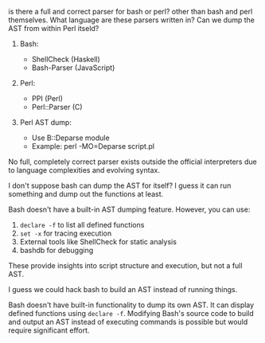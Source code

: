 is there a full and correct parser for bash or perl? other than bash and perl themselves. What language are these parsers written in? Can we dump the AST from within Perl itseld?

1. Bash:
   - ShellCheck (Haskell)
   - Bash-Parser (JavaScript)

2. Perl:
   - PPI (Perl)
   - Perl::Parser (C)

3. Perl AST dump:
   - Use B::Deparse module
   - Example: perl -MO=Deparse script.pl

No full, completely correct parser exists outside the official interpreters due to language complexities and evolving syntax.

I don't suppose bash can dump the AST for itself? I guess it can run something and dump out the functions at least.

Bash doesn't have a built-in AST dumping feature. However, you can use:

1. `declare -f` to list all defined functions
2. `set -x` for tracing execution
3. External tools like ShellCheck for static analysis
4. bashdb for debugging

These provide insights into script structure and execution, but not a full AST.

I guess we could hack bash to build an AST instead of running things.

Bash doesn't have built-in functionality to dump its own AST. It can display defined functions using `declare -f`. Modifying Bash's source code to build and output an AST instead of executing commands is possible but would require significant effort.

